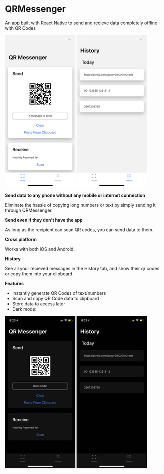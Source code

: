 # QRMessenger
An app built with React Native to send and recieve data completely offline with QR Codes

<p float="left">
  <img src="readMeImages/home_light.png"  width="225" height="487.2">
  <img src="readMeImages/history_light.png"  width="225" height="487.2">
</p>

<b>Send data to any phone without any mobile or internet connection</b>

Eliminate the hassle of copying long numbers or text by simply sending it through QRMessenger.

<b>Send even if they don't have the app</b>

As long as the recipient can scan QR codes, you can send data to them.

<b>Cross platform</b>

Works with both iOS and Android.

<b>History</b>

See all your recieved messages in the History tab, and show their qr codes or copy them into your clipboard.

<b>Features</b>

- Instantly generate QR Codes of text/numbers
- Scan and copy QR Code data to clipboard
- Store data to access later
- Dark mode:

<p float="left">
  <img src="readMeImages/home_dark.png"  width="225" height="487.2">
  <img src="readMeImages/history_dark.png"  width="225" height="487.2">
</p>




